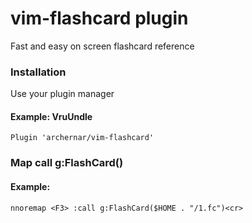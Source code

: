 # vim-flashcard plugin
Fast and easy on screen flashcard reference

### Installation

Use your plugin manager

#### Example:  VruUndle

    Plugin 'archernar/vim-flashcard'




### Map call g:FlashCard(<full path of flashcard file>)
        
#### Example:
    nnoremap <F3> :call g:FlashCard($HOME . "/1.fc")<cr>
